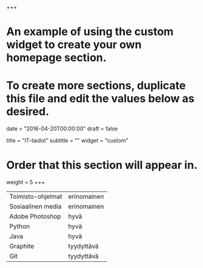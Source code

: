 +++
# An example of using the custom widget to create your own homepage section.
# To create more sections, duplicate this file and edit the values below as desired.

date = "2016-04-20T00:00:00"
draft = false

title = "IT-taidot"
subtitle = ""
widget = "custom"

# Order that this section will appear in.
weight = 5
+++



<table>
<thead>

</thead>

<tbody>
<tr>
<td>Toimisto-ohjelmat</td>
<td>erinomainen</td>
</tr>

<tr>
<td>Sosiaalinen media</td>
<td>erinomainen</td>
</tr>

<tr>
<td>Adobe Photoshop</td>
<td>hyvä</td>
</tr>

<tr>
<td>Python</td>
<td>hyvä</td>
</tr>

<tr>
<td>Java</td>
<td>hyvä</td>
</tr>

<tr>
<td>Graphite</td>
<td>tyydyttävä</td>
</tr>

<tr>
<td>Git</td>
<td>tyydyttävä</td>
</tr>
</tbody>
</table>
